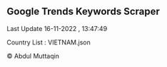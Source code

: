 

## Google Trends Keywords Scraper 
 
Last Update 16-11-2022 , 13:47:49

Country List :
VIETNAM.json



© Abdul Muttaqin 
